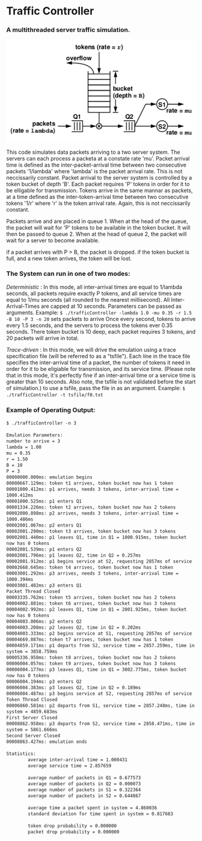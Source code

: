 # Traffic Controller
### A multithreaded server traffic simulation.

![alt text](https://github.com/brianbalpert/Traffic-Controller/blob/main/Traffic-Controller.png?raw=true)

This code simulates data packets arriving to a two server system. The servers can each process a packeta at a constate rate 'mu'. Packet arrival time is defined as the inter-packet-arrival time between two consecutive packets '1/lambda' where 'lambda' is the packet arrival rate. This is not neccissarily constant. Packet arrival to the server system is controlled by a token bucket of depth 'B'. Each packet requires 'P' tokens in order for it to be elligable for transmission. Tokens arrive in the same mannar as packets, at a time defined as the inter-token-arrival time between two consecutive tokens '1/r' where 'r' is the token arrival rate. Again, this is not neccissarily constant.

Packets arrive and are placed in queue 1. When at the head of the queue, the packet will wait for 'P' tokens to be available in the token bucket. It will then be passed to queue 2. When at the head of queue 2, the packet will wait for a server to become available.

if a packet arrives with P > B, the packet is dropped.
if the token bucket is full, and a new token arrives, the token will be lost.

### The System can run in one of two modes:

*Deterministic*	 : 	In this mode, all inter-arrival times are equal to 1/lambda seconds, all packets require exactly P tokens, and all service times are equal to 1/mu seconds (all rounded to the nearest millisecond). All Inter-Arrival-Times are capped at 10 seconds. Parameters can be passed as arguments. Example:
`$ ./trafficController -lambda 1.0 -mu 0.35 -r 1.5 -B 10 -P 3 -n 20`
sets packets to arrive Once every second, tokens to arrive every 1.5 seconds, and the servers to process the tokens ever 0.35 seconds. There token bucket is 10 deep, each packet requires 3 tokens, and 20 packets will arrive in total.


*Trace-driven*	 : 	In this mode, we will drive the emulation using a trace specification file (will be referred to as a "tsfile"). Each line in the trace file specifies the inter-arrival time of a packet, the number of tokens it need in order for it to be eligiable for transmission, and its service time. (Please note that in this mode, it's perfectly fine if an inter-arrival time or a service time is greater than 10 seconds. Also note, the tsfile is not validated before the start of simulation.) to use a tsfile, pass the file in as an argument. Example:
`$ ./trafficController -t tsfile/f0.txt`


### Example of Operating Output:
```
$ ./trafficController -n 3

Emulation Parameters:
number to arrive = 3
lambda = 1.00
mu = 0.35
r = 1.50
B = 10
P = 3
00000000.000ms: emulation begins
00000667.129ms: token t1 arrives, token bucket now has 1 token
00001000.412ms: p1 arrives, needs 3 tokens, inter-arrival time = 1000.412ms
00001000.525ms: p1 enters Q1
00001334.226ms: token t2 arrives, token bucket now has 2 tokens
00002000.898ms: p2 arrives, needs 3 tokens, inter-arrival time = 1000.486ms
00002001.067ms: p2 enters Q1
00002001.290ms: token t3 arrives, token bucket now has 3 tokens
00002001.440ms: p1 leaves Q1, time in Q1 = 1000.915ms, token bucket now has 0 tokens
00002001.539ms: p1 enters Q2
00002001.796ms: p1 leaves Q2, time in Q2 = 0.257ms
00002001.912ms: p1 begins service at S2, requesting 2857ms of service
00002668.645ms: token t4 arrives, token bucket now has 1 token
00003001.292ms: p3 arrives, needs 3 tokens, inter-arrival time = 1000.394ms
00003001.402ms: p3 enters Q1
Packet Thread Closed
00003335.762ms: token t5 arrives, token bucket now has 2 tokens
00004002.881ms: token t6 arrives, token bucket now has 3 tokens
00004002.992ms: p2 leaves Q1, time in Q1 = 2001.925ms, token bucket now has 0 tokens
00004003.006ms: p2 enters Q2
00004003.208ms: p2 leaves Q2, time in Q2 = 0.202ms
00004003.333ms: p2 begins service at S1, requesting 2857ms of service
00004669.887ms: token t7 arrives, token bucket now has 1 token
00004859.171ms: p1 departs from S2, service time = 2857.259ms, time in system = 3858.759ms
00005336.958ms: token t8 arrives, token bucket now has 2 tokens
00006004.057ms: token t9 arrives, token bucket now has 3 tokens
00006004.177ms: p3 leaves Q1, time in Q1 = 3002.775ms, token bucket now has 0 tokens
00006004.194ms: p3 enters Q2
00006004.383ms: p3 leaves Q2, time in Q2 = 0.189ms
00006004.487ms: p3 begins service at S2, requesting 2857ms of service
Token Thread Closed
00006860.581ms: p2 departs from S1, service time = 2857.248ms, time in system = 4859.683ms
First Server Closed
00008862.958ms: p3 departs from S2, service time = 2858.471ms, time in system = 5861.666ms
Second Server Closed
00008863.427ms: emulation ends

Statistics:
        average inter-arrival time = 1.000431
        average service time = 2.857659

        average number of packets in Q1 = 0.677573
        average number of packets in Q2 = 0.000073
        average number of packets in S1 = 0.322364
        average number of packets in S2 = 0.644867

        average time a packet spent in system = 4.860036
        standard deviation for time spent in system = 0.817683

        token drop probability = 0.000000
        packet drop probability = 0.000000
```
